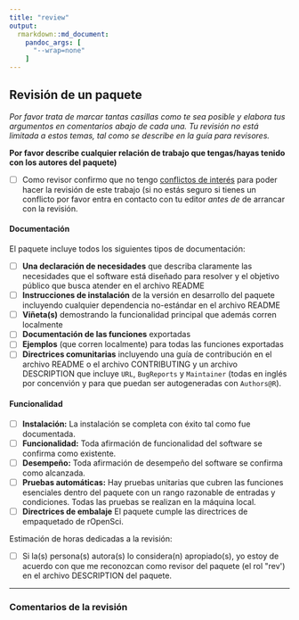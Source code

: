 ```yaml
---
title: "review"
output: 
  rmarkdown::md_document:
    pandoc_args: [
      "--wrap=none"
    ]
---
```


## Revisión de un paquete

*Por favor trata de marcar tantas casillas como te sea posible y elabora tus argumentos en comentarios abajo de cada una. Tu revisión no está limitada a estos temas, tal como se describe en la guía para revisores.*

**Por favor describe cualquier relación de trabajo que tengas/hayas tenido con los autores del paquete)**

- [ ] Como revisor confirmo que no tengo [conflictos de interés](https://devguide.ropensci.org/policies.html#coi) para poder hacer la revisión de este trabajo (si no estás seguro si tienes un conflicto por favor entra en contacto con tu editor *antes de* de arrancar con la revisión.

#### Documentación

El paquete incluye todos los siguientes tipos de documentación:

- [ ] **Una declaración de necesidades** que describa claramente las necesidades que el software está diseñado para resolver y el objetivo público que busca atender en el archivo README
- [ ] **Instrucciones de instalación** de la versión en desarrollo del paquete incluyendo cualquier dependencia no-estándar en el archivo README
- [ ] **Viñeta(s)** demostrando la funcionalidad principal que además corren localmente
- [ ] **Documentación de las funciones** exportadas
- [ ] **Ejemplos** (que corren localmente) para todas las funciones exportadas
- [ ] **Directrices comunitarias** incluyendo una guía de contribución en el archivo README o el archivo CONTRIBUTING y un archivo DESCRIPTION que incluye `URL`, `BugReports` y `Maintainer` (todas en inglés por concenvión y para que puedan ser autogeneradas con `Authors@R`).

#### Funcionalidad

- [ ] **Instalación:** La instalación se completa con éxito tal como fue documentada.
- [ ] **Funcionalidad:** Toda afirmación de funcionalidad del software se confirma como existente.
- [ ] **Desempeño:** Toda afirmación de desempeño del software se confirma como alcanzada.
- [ ] **Pruebas automáticas:** Hay pruebas unitarias que cubren las funciones esenciales dentro del paquete con un rango razonable de entradas y condiciones. Todas las pruebas se realizan en la máquina local.
- [ ] **Directrices de embalaje** El paquete cumple las directrices de empaquetado de rOpenSci.

Estimación de horas dedicadas a la revisión:

- [ ] Si la(s) persona(s) autora(s) lo considera(n) apropiado(s), yo estoy de acuerdo con que me reconozcan como revisor del paquete (el rol "rev') en el archivo DESCRIPTION del paquete.

***

### Comentarios de la revisión


